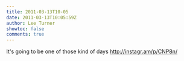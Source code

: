 ```yaml
---
title: 2011-03-13T10-05
date: 2011-03-13T10:05:59Z
author: Lee Turner
showtoc: false
comments: true
---
```


It's going to be one of those kind of days http://instagr.am/p/CNP8n/

